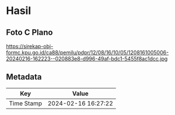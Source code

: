 # Hasil

## Foto C Plano

https://sirekap-obj-formc.kpu.go.id/ca88/pemilu/pdpr/12/08/16/10/05/1208161005006-20240216-162223--020883e8-d996-49af-bdc1-5455f8ac1dcc.jpg


## Metadata

| Key        | Value               |
| ---------- | ------------------- |
| Time Stamp | 2024-02-16 16:27:22 |



